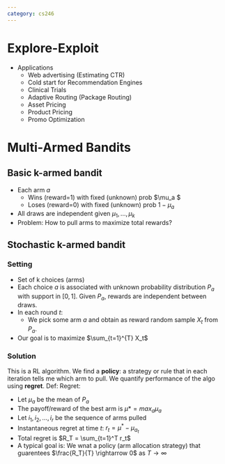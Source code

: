 ```yaml
---
category: cs246
---
```


# Explore-Exploit
  - Applications
    - Web advertising (Estimating CTR)
    - Cold start for Recommendation Engines
    - Clinical Trials
    - Adaptive Routing (Package Routing)
    - Asset Pricing
    - Product Pricing
    - Promo Optimization

# Multi-Armed Bandits
## Basic k-armed bandit
  - Each arm $a$
    - Wins (reward=1) with fixed (unknown) prob $\mu_a $
    - Loses (reward=0) with fixed (unknown) prob $1-\mu_a$
  - All draws are independent given $\mu_1,...,\mu_k$
  - Problem: How to pull arms to maximize total rewards?

## Stochastic k-armed bandit
### Setting
- Set of k choices (arms)
- Each choice $a$ is associated with unknown probability distribution $P_a$ with support in $[0,1]$. Given $P_a$, rewards are independent between draws.
- In each round $t$:
  - We pick some arm $a$ and obtain as reward random sample $X_t$ from $P_a$.
- Our goal is to maximize $\sum_{t=1}^{T} X_t$

### Solution
This is a RL algorithm. We find a **policy**: a strategy or rule that in each iteration tells me which arm to pull.
We quantify performance of the algo using **regret**.
Def: Regret:
  - Let $\mu_a$ be the mean of $P_a$
  - The payoff/reward of the best arm is $\mu* = max_a \mu_a$
  - Let $i_1, i_2, ..., i_r$ be the sequence of arms pulled
  - Instantaneous regret at time $t$: $r_t = \mu^{*} - \mu_{a_t}$
  - Total regret is $R_T = \sum_{t=1}^T r_t$
  - A typical goal is: We wnat a policy (arm allocation strategy) that guarentees $\frac{R_T}{T} \rightarrow 0$ as $T \rightarrow \infty$

